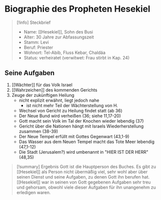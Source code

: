 # Biographie des Propheten Hesekiel

> [!info] Steckbrief
> - Name: [[Hesekiel]], Sohn des Busi
> - Alter: 30 Jahre zur Abfassungszeit
> - Stamm: Levi
> - Beruf: Priester
> - Wohnort: Tel-Abib, Fluss Kebar, Chaldäa
> - Status: verheiratet (verwitwet: Frau stirbt in Kap. 24)

## Seine Aufgaben

1. [[Wächter]] für das Volk Israel
2. [[Wahrzeichen]] des kommenden Gerichts
3. Zeuge der zukünftigen Heilung
	- nicht explizit erwähnt, liegt jedoch nahe
		- ist nicht mehr Teil der Wächterstellung von H.
	- Wechsel von Gericht zu Heilung findet statt (ab 36)
	- Der Neue Bund wird verheißen (36; siehe 11,17-20)
	- Gott macht sein Volk im Tal der Knochen wieder lebendig (37)
	- Gericht über die Nationen hängt mit Israels Wiederherstellung zusammen (38-39)
	- Der Neue Tempel erfüllt mit Gottes Gegenwart (43,1-9)
	- Das Wasser aus dem Neuen Tempel macht das Tote Meer lebendig (47,1-12)
	- Die Stadt (Jerusalem?) wird umbenannt in "HIER IST DER HERR" (48,35)

> [!summary] Ergebnis
> Gott ist die Hauptperson des Buches. Es gibt zu [[Hesekiel]] als Person nicht übermäßig viel, sehr wohl aber über seinen Dienst und seine Aufgaben, zu denen Gott ihn berufen hat.
> [[Hesekiel]] war in seinen von Gott gegebenen Aufgaben sehr treu und gehorsam, obwohl viele dieser Aufgaben für ihn unangenehm zu erledigen waren.